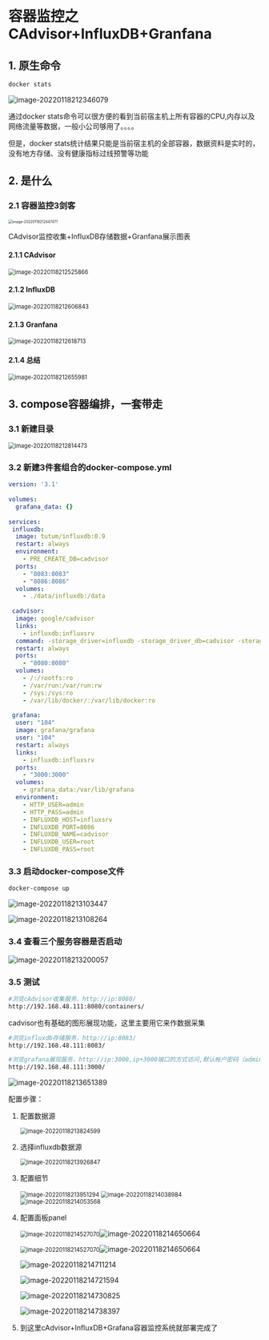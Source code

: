 # 容器监控之CAdvisor+InfluxDB+Granfana

## 1. 原生命令

```sh
docker stats
```

![image-20220118212346079](images/image-20220118212346079.png)

通过docker stats命令可以很方便的看到当前宿主机上所有容器的CPU,内存以及网络流量等数据，一般小公司够用了。。。。

但是，docker stats统计结果只能是当前宿主机的全部容器，数据资料是实时的，没有地方存储、没有健康指标过线预警等功能

## 2. 是什么

### 2.1 容器监控3剑客

<img src="images/image-20220118212447471.png" alt="image-20220118212447471" style="zoom:50%;" />

CAdvisor监控收集+InfluxDB存储数据+Granfana展示图表

#### 2.1.1 CAdvisor

<img src="images/image-20220118212525866.png" alt="image-20220118212525866" style="zoom: 80%;" />

#### 2.1.2 InfluxDB

<img src="images/image-20220118212606843.png" alt="image-20220118212606843" style="zoom:80%;" />



#### 2.1.3 Granfana

<img src="images/image-20220118212618713.png" alt="image-20220118212618713" style="zoom:80%;" />

#### 2.1.4 总结

<img src="images/image-20220118212655981.png" alt="image-20220118212655981" style="zoom:80%;" />





## 3. compose容器编排，一套带走

### 3.1 新建目录

<img src="images/image-20220118212814473.png" alt="image-20220118212814473" style="zoom:80%;" />

### 3.2 新建3件套组合的docker-compose.yml

```yaml
version: '3.1'
 
volumes:
  grafana_data: {}
 
services:
 influxdb:
  image: tutum/influxdb:0.9
  restart: always
  environment:
    - PRE_CREATE_DB=cadvisor
  ports:
    - "8083:8083"
    - "8086:8086"
  volumes:
    - ./data/influxdb:/data
 
 cadvisor:
  image: google/cadvisor
  links:
    - influxdb:influxsrv
  command: -storage_driver=influxdb -storage_driver_db=cadvisor -storage_driver_host=influxsrv:8086
  restart: always
  ports:
    - "8080:8080"
  volumes:
    - /:/rootfs:ro
    - /var/run:/var/run:rw
    - /sys:/sys:ro
    - /var/lib/docker/:/var/lib/docker:ro
 
 grafana:
  user: "104"
  image: grafana/grafana
  user: "104"
  restart: always
  links:
    - influxdb:influxsrv
  ports:
    - "3000:3000"
  volumes:
    - grafana_data:/var/lib/grafana
  environment:
    - HTTP_USER=admin
    - HTTP_PASS=admin
    - INFLUXDB_HOST=influxsrv
    - INFLUXDB_PORT=8086
    - INFLUXDB_NAME=cadvisor
    - INFLUXDB_USER=root
    - INFLUXDB_PASS=root
```

### 3.3 启动docker-compose文件

```sh
docker-compose up
```

![image-20220118213103447](images/image-20220118213103447.png)

![image-20220118213108264](images/image-20220118213108264.png)

### 3.4 查看三个服务容器是否启动

![image-20220118213200057](images/image-20220118213200057.png)

### 3.5 测试

```sh
#浏览cAdvisor收集服务，http://ip:8080/
http://192.168.48.111:8080/containers/
```

cadvisor也有基础的图形展现功能，这里主要用它来作数据采集



```sh
#浏览influxdb存储服务，http://ip:8083/
http://192.168.48.111:8083/
```



```sh
#浏览grafana展现服务，http://ip:3000,ip+3000端口的方式访问,默认帐户密码（admin/admin）
http://192.168.48.111:3000/
```

![image-20220118213651389](images/image-20220118213651389.png)

配置步骤：

1. 配置数据源

   <img src="images/image-20220118213824599.png" alt="image-20220118213824599" style="zoom:80%;" />

2. 选择influxdb数据源

   <img src="images/image-20220118213926847.png" alt="image-20220118213926847" style="zoom:80%;" />

3. 配置细节

   <img src="images/image-20220118213951294.png" alt="image-20220118213951294" style="zoom:80%;" />

   <img src="images/image-20220118214038984.png" alt="image-20220118214038984" style="zoom:80%;" />

   <img src="images/image-20220118214053568.png" alt="image-20220118214053568" style="zoom:80%;" />

   

   

4. 配置面板panel

   <img src="images/image-20220118214527070.png" alt="image-20220118214527070" style="zoom:80%;" />![image-20220118214650664](images/image-20220118214650664.png)

   <img src="images/image-20220118214527070.png" alt="image-20220118214527070" style="zoom:80%;" />![image-20220118214650664](images/image-20220118214650664.png)

   ![image-20220118214711214](images/image-20220118214711214.png)

   ![image-20220118214721594](images/image-20220118214721594.png)

   ![image-20220118214730825](images/image-20220118214730825.png)

   ![image-20220118214738397](images/image-20220118214738397.png)

   

5. 到这里cAdvisor+InfluxDB+Grafana容器监控系统就部署完成了

   

   

   

   

